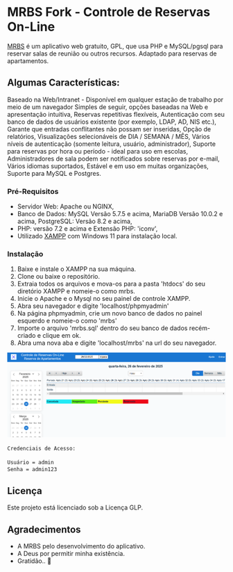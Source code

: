 # MRBS Fork - Controle de Reservas On-Line

[MRBS](https://mrbs.sourceforge.io/) é um aplicativo web gratuito, GPL, que usa PHP e MySQL/pgsql para reservar salas de reunião ou outros recursos. Adaptado para reservas de apartamentos.

## Algumas Características:

Baseado na Web/Intranet - Disponível em qualquer estação de trabalho por meio de um navegador
Simples de seguir, opções baseadas na Web e apresentação intuitiva, Reservas repetitivas flexíveis, Autenticação com seu banco de dados de usuários existente (por exemplo, LDAP, AD, NIS etc.), Garante que entradas conflitantes não possam ser inseridas, Opção de relatórios, Visualizações selecionáveis ​​de DIA / SEMANA / MÊS, Vários níveis de autenticação (somente leitura, usuário, administrador), Suporte para reservas por hora ou período - ideal para uso em escolas, Administradores de sala podem ser notificados sobre reservas por e-mail, Vários idiomas suportados, Estável e em uso em muitas organizações, Suporte para MySQL e Postgres.

### Pré-Requisitos

* Servidor Web: Apache ou NGINX,
* Banco de Dados: MySQL Versão 5.7.5 e acima,
                MariaDB Versão 10.0.2 e acima,
                PostgreSQL: Versão 8.2 e acima,
* PHP: versão 7.2 e acima e Extensão PHP: 'iconv', 
* Utilizado [XAMPP](https://www.apachefriends.org/) com Windows 11 para instalação local.

### Instalação

1. Baixe e instale o XAMPP na sua máquina.
2. Clone ou baixe o repositório.
3. Extraia todos os arquivos e mova-os para a pasta 'htdocs' do seu diretório XAMPP e nomeie-o como mrbs.
4. Inicie o Apache e o Mysql no seu painel de controle XAMPP.
5. Abra seu navegador e digite 'localhost/phpmyadmin'
6. Na página phpmyadmin, crie um novo banco de dados no painel esquerdo e nomeie-o como 'mrbs'
7. Importe o arquivo 'mrbs.sql' dentro do seu banco de dados recém-criado e clique em ok.
8. Abra uma nova aba e digite 'localhost/mrbs' na url do seu navegador.

![mrbs main2](mrbs_main2.png)
```
Credenciais de Acesso:

Usuário = admin
Senha = admin123
```
## Licença

Este projeto está licenciado sob a Licença GLP.

## Agradecimentos

* A MRBS pelo desenvolvimento do aplicativo.
* A Deus por permitir minha existência.
* Gratidão.. :pray:

